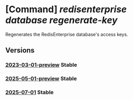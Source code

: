 # [Command] _redisenterprise database regenerate-key_

Regenerates the RedisEnterprise database's access keys.

## Versions

### [2023-03-01-preview](/Resources/mgmt-plane/L3N1YnNjcmlwdGlvbnMve30vcmVzb3VyY2Vncm91cHMve30vcHJvdmlkZXJzL21pY3Jvc29mdC5jYWNoZS9yZWRpc2VudGVycHJpc2Uve30vZGF0YWJhc2VzL3t9L3JlZ2VuZXJhdGVrZXk=/2023-03-01-preview.xml) **Stable**

<!-- mgmt-plane /subscriptions/{}/resourcegroups/{}/providers/microsoft.cache/redisenterprise/{}/databases/{}/regeneratekey 2023-03-01-preview -->

### [2025-05-01-preview](/Resources/mgmt-plane/L3N1YnNjcmlwdGlvbnMve30vcmVzb3VyY2Vncm91cHMve30vcHJvdmlkZXJzL21pY3Jvc29mdC5jYWNoZS9yZWRpc2VudGVycHJpc2Uve30vZGF0YWJhc2VzL3t9L3JlZ2VuZXJhdGVrZXk=/2025-05-01-preview.xml) **Stable**

<!-- mgmt-plane /subscriptions/{}/resourcegroups/{}/providers/microsoft.cache/redisenterprise/{}/databases/{}/regeneratekey 2025-05-01-preview -->

### [2025-07-01](/Resources/mgmt-plane/L3N1YnNjcmlwdGlvbnMve30vcmVzb3VyY2Vncm91cHMve30vcHJvdmlkZXJzL21pY3Jvc29mdC5jYWNoZS9yZWRpc2VudGVycHJpc2Uve30vZGF0YWJhc2VzL3t9L3JlZ2VuZXJhdGVrZXk=/2025-07-01.xml) **Stable**

<!-- mgmt-plane /subscriptions/{}/resourcegroups/{}/providers/microsoft.cache/redisenterprise/{}/databases/{}/regeneratekey 2025-07-01 -->
